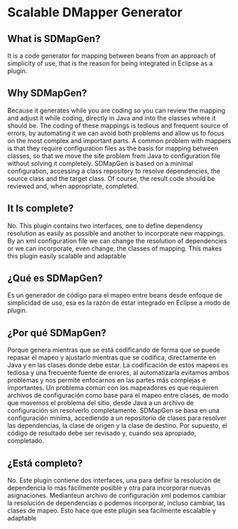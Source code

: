# Scalable DMapper Generator
## What is SDMapGen? 
  It is a code generator for mapping between beans from an approach of simplicity of use,  that is the reason for being integrated in Eclipse as a plugin.
## Why SDMapGen? 
  Because it generates while you are coding so you can review the mapping and adjust it while coding, directly in Java and into the classes where it should be.
  The coding of these mappings is tedious and frequent source of errors, by automating it we can avoid both problems and allow us to focus on the most complex and important parts.
  A common problem with mappers is that they require configuration files as the basis for mapping between classes, so that we move the site problem from Java to configuration file without solving it completely.
  SDMapGen is based on a minimal configuration, accessing a class repository to resolve dependencies, the source class and the target class. Of course, the result code should be reviewed and, when appropriate, completed.
## It Is complete? 
  No. This plugin contains two interfaces, one to define dependency resolution as easily as possible and another to incorporate new mappings. By an xml configuration file we can change the resolution of dependencies  or  we can incorporate,  even change, the classes of mapping. This makes this plugin easily scalable and adaptable

## ¿Qué es SDMapGen?
  Es un generador de código para el mapeo entre beans desde enfoque de simplicidad de uso, esa es la razón de estar integrado en Eclipse a modo de plugin.
## ¿Por qué SDMapGen?
  Porque genera mientras que se está codificando de forma que se puede repasar el mapeo y ajustarlo mientras que se codifica, directamente en Java y en las clases donde debe estar.
  La codificación de estos mapeos es tediosa y una frecuente fuente de errores, al automatizarla evitamos ambos problemas y nos permite enfocarnos en las partes más complejas e importantes.
  Un problema común con los mapeadores es que requieren archivos de configuración como base para el mapeo entre clases, de modo que movemos el problema del sitio, desde Java a un archivo de configuración sin resolverlo completamente.
  SDMapGen se basa en una configuración mínima, accediendo a un repositorio de clases para resolver las dependencias, la clase de origen y la clase de destino. Por supuesto, el código de resultado debe ser revisado y, cuando sea apropiado, completado.
## ¿Está completo?
  No. Este plugin contiene dos interfaces, una para definir la resolución de dependencia lo más fácilmente posible y otra para incorporar nuevas asignaciones. Medianteun archivo de configuración xml podemos cambiar la resolución de dependencias o podemos incorporar, incluso cambiar, las clases de mapeo. Esto hace que este plugin sea fácilmente escalable y adaptable
